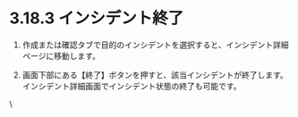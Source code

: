 # 3.18.3 インシデント終了

1. 作成または確認タブで目的のインシデントを選択すると、インシデント詳細ページに移動します。



2. 画面下部にある【終了】ボタンを押すと、該当インシデントが終了します。インシデント詳細画面でインシデント状態の終了も可能です。

\
